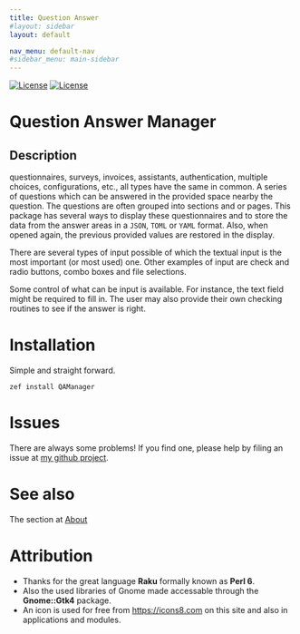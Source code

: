 ```yaml
---
title: Question Answer
#layout: sidebar
layout: default

nav_menu: default-nav
#sidebar_menu: main-sidebar
---
```


[![License](http://martimm.github.io/label/License-label.svg)](http://www.perlfoundation.org/artistic_license_2_0) [![License](http://martimm.github.io/label/License-label-docs.svg)](http://www.perlfoundation.org/artistic_license_2_0)


# Question Answer Manager


## Description

questionnaires, surveys, invoices, assistants, authentication, multiple choices, configurations, etc., all types have the same in common. A series of questions which can be answered in the provided space nearby the question. The questions are often grouped into sections and or pages. This package has several ways to display these questionnaires and to store the data from the answer areas in a `JSON`, `TOML` or `YAML` format. Also, when opened again, the previous provided values are restored in the display.

There are several types of input possible of which the textual input is the most important (or most used) one. Other examples of input are check and radio buttons, combo boxes and file selections.

Some control of what can be input is available. For instance, the text field might be required to fill in. The user may also provide their own checking routines to see if the answer is right.


# Installation

Simple and straight forward.

`zef install QAManager`


# Issues

There are always some problems! If you find one, please help by filing an issue at [my github project](https://github.com/MARTIMM/qa-manager/issues).


# See also
The section at [About](content-docs/About/about.html)


# Attribution
* Thanks for the great language **Raku** formally known as **Perl 6**.
* Also the used libraries of Gnome made accessable through the **Gnome::Gtk4** package.
* An icon is used for free from https://icons8.com on this site and also in applications and modules.
